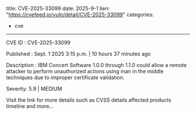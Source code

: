  
title: CVE-2025-33099
date: 2025-9-1
lien: "https://cvefeed.io/vuln/detail/CVE-2025-33099"
categories:
  - cve
---

CVE ID : CVE-2025-33099

Published :  Sept. 1
2025
3:15 p.m. | 10 hours
37 minutes ago

Description : IBM Concert Software 1.0.0 through 1.1.0 could allow a remote attacker to perform unauthorized actions using man in the middle techniques due to improper certificate validation.

Severity: 5.9 | MEDIUM

Visit the link for more details
such as CVSS details
affected products
timeline
and more...
